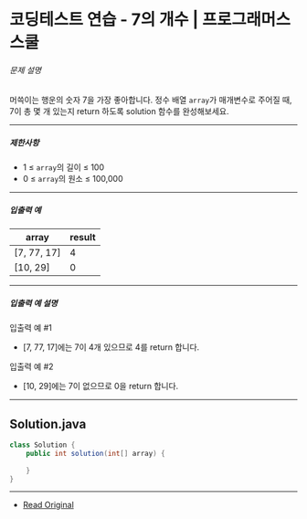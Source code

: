 
# 코딩테스트 연습 - 7의 개수 | 프로그래머스 스쿨


###### 문제 설명

머쓱이는 행운의 숫자 7을 가장 좋아합니다. 정수 배열 `array`가 매개변수로 주어질 때, 7이 총 몇 개 있는지 return 하도록 solution 함수를 완성해보세요.

---

##### 제한사항

* 1 ≤ `array`의 길이 ≤ 100
* 0 ≤ `array`의 원소 ≤ 100,000

---

##### 입출력 예

| array         | result |
| ------------- | ------ |
| \[7, 77, 17\] | 4      |
| \[10, 29\]    | 0      |

---

##### 입출력 예 설명

입출력 예 #1

* \[7, 77, 17\]에는 7이 4개 있으므로 4를 return 합니다.

입출력 예 #2

* \[10, 29\]에는 7이 없으므로 0을 return 합니다.

---
## Solution.java

```java
class Solution {
    public int solution(int[] array) {
       
    }
}
```

---
* [Read Original](https://school.programmers.co.kr/learn/courses/30/lessons/120912?language=java)